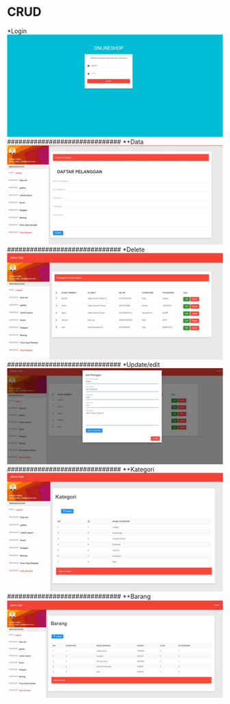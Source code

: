 # CRUD
*Login
![lat text](https://github.com/Ikhwan19/Praktikum6/blob/master/hasil%20tampilan/login.JPG)
##############################
*+Data
![lat text](https://github.com/Ikhwan19/Praktikum6/blob/master/hasil%20tampilan/%2Bdata.JPG)
##############################
*Delete
![lat text](https://github.com/Ikhwan19/Praktikum6/blob/master/hasil%20tampilan/del.JPG)
##############################
*Update/edit
![lat text](https://github.com/Ikhwan19/Praktikum6/blob/master/hasil%20tampilan/edit.JPG)
##############################
*+Kategori
![lat text](https://github.com/Ikhwan19/Praktikum6/blob/master/hasil%20tampilan/%2Bkategori.JPG)
##############################
*+Barang
![lat text](https://github.com/Ikhwan19/Praktikum6/blob/master/hasil%20tampilan/%2Bbarang.JPG)
